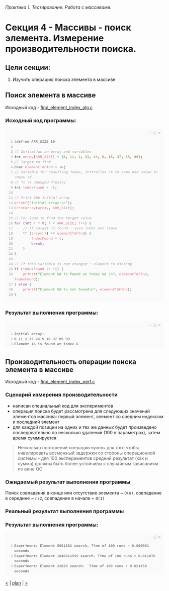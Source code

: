 _Практика 1. Тестирование. Работа с массивами._

# Cекция 4 - Массивы - поиск элемента. Измерение производительности поиска.

## Цели секции:

1. Изучить операцию поиска элемента в массиве

## Поиск элемента в массиве

Исходный код - [find_element_index_alg.c](../src/find_element_index_alg.c)

### Исходный код программы:
![](images/find_element_index_alg_code.png)

### Результат выполнения программы:
![](images/find_element_index_alg_out.png)

## Производительность операции поиска элемента в массиве

Исходный код - [find_element_index_perf.c](../src/find_element_index_perf.c)

### Сценарий измерения производительности
* написан специальный код для экспериментов
* операция поиска будет рассмотрена для следующих значений элементов массива: первый элемент, элемент со средним индексом и последний элемент
* для каждой позиции на одних и тех же данных будет произведено последовательно по несколько удалений (100 в параметрах), затем время суммируется

> Несколько повторений операции нужны для того чтобы нивелировать возможный задержки со стороны операционной системы - для 100 экспериментов средний результат (как и сумма) должны быть более устойчивы к случайным зависаниям по вине ОС

### Ожидаемый результат выполнения программы
Поиск совпадения в конце или отсутствие элемента ~ `O(n)`, совпадение в середине ~ `n/2`, совпадение в начале ~ `O(1)`

### Реальный результат выполнения программы

### Результат выполнения программы:
![](images/find_element_index_perf_out.png)

[<](3.md) | [plan](../practice.md) | [>](5.md)
